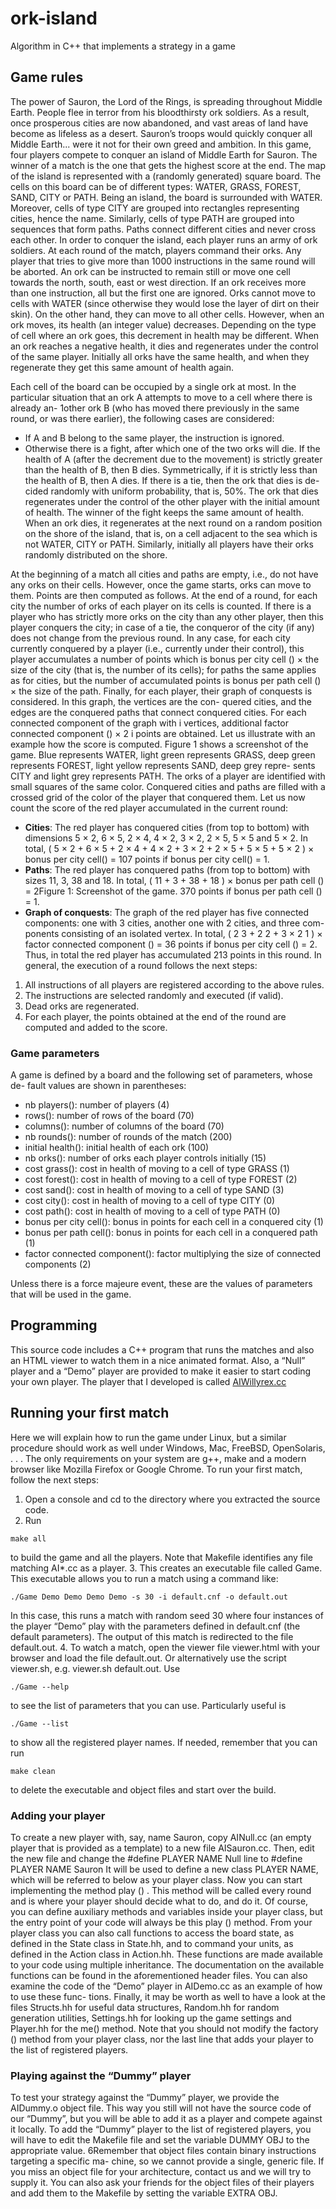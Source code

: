 # ork-island
Algorithm in C++ that implements a strategy in a game

## Game rules

The power of Sauron, the Lord of the Rings, is spreading throughout Middle
Earth. People flee in terror from his bloodthirsty ork soldiers. As a result, once
prosperous cities are now abandoned, and vast areas of land have become as
lifeless as a desert. Sauron’s troops would quickly conquer all Middle Earth...
were it not for their own greed and ambition.
In this game, four players compete to conquer an island of Middle Earth for
Sauron. The winner of a match is the one that gets the highest score at the end.
The map of the island is represented with a (randomly generated) square board.
The cells on this board can be of different types: WATER, GRASS, FOREST, SAND,
CITY or PATH. Being an island, the board is surrounded with WATER. Moreover,
cells of type CITY are grouped into rectangles representing cities, hence the
name. Similarly, cells of type PATH are grouped into sequences that form paths.
Paths connect different cities and never cross each other.
In order to conquer the island, each player runs an army of ork soldiers. At
each round of the match, players command their orks. Any player that tries
to give more than 1000 instructions in the same round will be aborted. An ork
can be instructed to remain still or move one cell towards the north, south, east
or west direction. If an ork receives more than one instruction, all but the first
one are ignored. Orks cannot move to cells with WATER (since otherwise they
would lose the layer of dirt on their skin). On the other hand, they can move
to all other cells. However, when an ork moves, its health (an integer value)
decreases. Depending on the type of cell where an ork goes, this decrement
in health may be different. When an ork reaches a negative health, it dies and
regenerates under the control of the same player. Initially all orks have the
same health, and when they regenerate they get this same amount of health
again.

Each cell of the board can be occupied by a single ork at most. In the particular
situation that an ork A attempts to move to a cell where there is already an-
1other ork B (who has moved there previously in the same round, or was there
earlier), the following cases are considered:
- If A and B belong to the same player, the instruction is ignored.
- Otherwise there is a fight, after which one of the two orks will die. If the
health of A (after the decrement due to the movement) is strictly greater
than the health of B, then B dies. Symmetrically, if it is strictly less than
the health of B, then A dies. If there is a tie, then the ork that dies is de-
cided randomly with uniform probability, that is, 50%. The ork that dies
regenerates under the control of the other player with the initial amount
of health. The winner of the fight keeps the same amount of health.
When an ork dies, it regenerates at the next round on a random position on the
shore of the island, that is, on a cell adjacent to the sea which is not WATER, CITY
or PATH. Similarly, initially all players have their orks randomly distributed on
the shore.

At the beginning of a match all cities and paths are empty, i.e., do not have
any orks on their cells. However, once the game starts, orks can move to them.
Points are then computed as follows. At the end of a round, for each city the
number of orks of each player on its cells is counted. If there is a player who
has strictly more orks on the city than any other player, then this player conquers
the city; in case of a tie, the conqueror of the city (if any) does not change from
the previous round. In any case, for each city currently conquered by a player
(i.e., currently under their control), this player accumulates a number of points
which is bonus per city cell () × the size of the city (that is, the number of its
cells); for paths the same applies as for cities, but the number of accumulated
points is bonus per path cell () × the size of the path. Finally, for each player,
their graph of conquests is considered. In this graph, the vertices are the con-
quered cities, and the edges are the conquered paths that connect conquered
cities. For each connected component of the graph with i vertices, additional
factor connected component () × 2 i points are obtained.
Let us illustrate with an example how the score is computed. Figure 1 shows
a screenshot of the game. Blue represents WATER, light green represents GRASS,
deep green represents FOREST, light yellow represents SAND, deep grey repre-
sents CITY and light grey represents PATH. The orks of a player are identified
with small squares of the same color. Conquered cities and paths are filled with
a crossed grid of the color of the player that conquered them.
Let us now count the score of the red player accumulated in the current round:
- **Cities**: The red player has conquered cities (from top to bottom) with
dimensions 5 × 2, 6 × 5, 2 × 4, 4 × 2, 3 × 2, 2 × 5, 5 × 5 and 5 × 2. In
total, ( 5 × 2 + 6 × 5 + 2 × 4 + 4 × 2 + 3 × 2 + 2 × 5 + 5 × 5 + 5 × 2 ) ×
bonus per city cell() = 107 points if bonus per city cell() = 1.
- **Paths**: The red player has conquered paths (from top to bottom) with
sizes 11, 3, 38 and 18. In total, ( 11 + 3 + 38 + 18 ) × bonus per path cell () =
2Figure 1: Screenshot of the game.
370 points if bonus per path cell () = 1.
- **Graph of conquests**: The graph of the red player has five connected
components: one with 3 cities, another one with 2 cities, and three com-
ponents consisting of an isolated vertex. In total, ( 2 3 + 2 2 + 3 × 2 1 ) ×
factor connected component () = 36 points if bonus per city cell () = 2.
Thus, in total the red player has accumulated 213 points in this round.
In general, the execution of a round follows the next steps:
1. All instructions of all players are registered according to the above rules.
2. The instructions are selected randomly and executed (if valid).
3. Dead orks are regenerated.
4. For each player, the points obtained at the end of the round are computed
and added to the score.

### Game parameters
A game is defined by a board and the following set of parameters, whose de-
fault values are shown in parentheses:

- nb players(): number of players (4)
- rows(): number of rows of the board (70)
- columns(): number of columns of the board (70)
- nb rounds(): number of rounds of the match (200)
- initial health(): initial health of each ork (100)
- nb orks(): number of orks each player controls initially (15)
- cost grass(): cost in health of moving to a cell of type GRASS (1)
- cost forest(): cost in health of moving to a cell of type FOREST (2)
- cost sand(): cost in health of moving to a cell of type SAND (3)
- cost city(): cost in health of moving to a cell of type CITY (0)
- cost path(): cost in health of moving to a cell of type PATH (0)
- bonus per city cell(): bonus in points for each cell in a conquered city (1)
- bonus per path cell(): bonus in points for each cell in a conquered path (1)
- factor connected component(): factor multiplying the size of connected components (2)

Unless there is a force majeure event, these are the values of parameters that
will be used in the game.

## Programming
This source code includes a C++ program that runs the matches and also an HTML viewer to
watch them in a nice animated format. Also, a “Null” player and a “Demo”
player are provided to make it easier to start coding your own player. The player that I developed is called [AIWillyrex.cc](./AIWillyrex.cc)

## Running your first match
Here we will explain how to run the game under Linux, but a similar procedure
should work as well under Windows, Mac, FreeBSD, OpenSolaris, . . . The only
requirements on your system are g++, make and a modern browser like Mozilla
Firefox or Google Chrome.
To run your first match, follow the next steps:
1. Open a console and cd to the directory where you extracted the source
code.
2. Run
```
make all
```
to build the game and all the players. Note that Makefile identifies any
file matching AI*.cc as a player.
3. This creates an executable file called Game. This executable allows you to
run a match using a command like:
```
./Game Demo Demo Demo Demo -s 30 -i default.cnf -o default.out
```
In this case, this runs a match with random seed 30 where four instances
of the player “Demo” play with the parameters defined in default.cnf
(the default parameters). The output of this match is redirected to the file
default.out.
4. To watch a match, open the viewer file viewer.html with your browser
and load the file default.out. Or alternatively use the script viewer.sh,
e.g. viewer.sh default.out.
Use
```
./Game --help
```
to see the list of parameters that you can use. Particularly useful is
```
./Game --list
```
to show all the registered player names.
If needed, remember that you can run
```
make clean
```
to delete the executable and object files and start over the build.

### Adding your player
To create a new player with, say, name Sauron, copy AINull.cc (an empty
player that is provided as a template) to a new file AISauron.cc. Then, edit the
new file and change the
#define PLAYER NAME Null
line to
#define PLAYER NAME Sauron
It will be used to define a new class PLAYER NAME, which will be referred to below as your player class.
Now you can start implementing the method play () . This method will be called
every round and is where your player should decide what to do, and do it.
Of course, you can define auxiliary methods and variables inside your player
class, but the entry point of your code will always be this play () method.
From your player class you can also call functions to access the board state, as
defined in the State class in State.hh, and to command your units, as defined
in the Action class in Action.hh. These functions are made available to your
code using multiple inheritance. The documentation on the available functions
can be found in the aforementioned header files. You can also examine the code
of the “Demo” player in AIDemo.cc as an example of how to use these func-
tions. Finally, it may be worth as well to have a look at the files Structs.hh for
useful data structures, Random.hh for random generation utilities, Settings.hh
for looking up the game settings and Player.hh for the me() method.
Note that you should not modify the factory () method from your player class,
nor the last line that adds your player to the list of registered players.

### Playing against the “Dummy” player
To test your strategy against the “Dummy” player, we provide the AIDummy.o
object file. This way you still will not have the source code of our “Dummy”,
but you will be able to add it as a player and compete against it locally.
To add the “Dummy” player to the list of registered players, you will have to
edit the Makefile file and set the variable DUMMY OBJ to the appropriate value.
6Remember that object files contain binary instructions targeting a specific ma-
chine, so we cannot provide a single, generic file. If you miss an object file for
your architecture, contact us and we will try to supply it.
You can also ask your friends for the object files of their players and add them
to the Makefile by setting the variable EXTRA OBJ.
